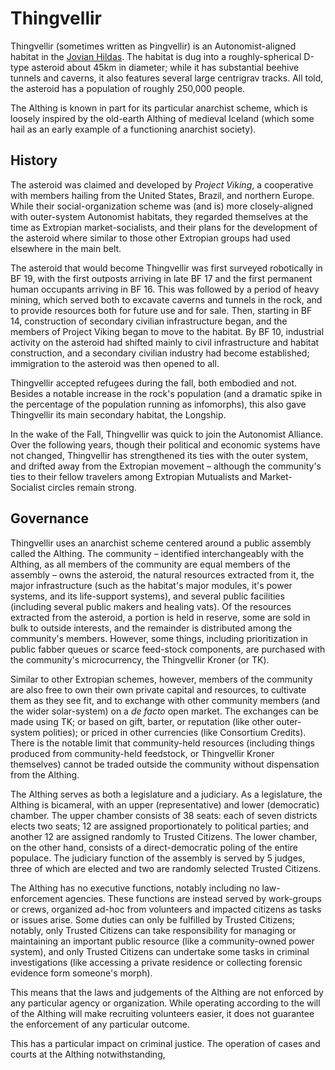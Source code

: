 # Thingvellir

Thingvellir (sometimes written as Þingvellir) is an Autonomist-aligned habitat in the [Jovian Hildas](https://en.wikipedia.org/wiki/Hilda_asteroid).
The habitat is dug into a roughly-spherical D-type asteroid about 45km in diameter; while it has substantial beehive tunnels and caverns, it also features several large centrigrav tracks.
All told, the asteroid has a population of roughly 250,000 people.

The Althing is known in part for its particular anarchist scheme, which is loosely inspired by the old-earth Althing of medieval Iceland (which some hail as an early example of a functioning anarchist society).

## History

The asteroid was claimed and developed by *Project Viking*, a cooperative with members hailing from the United States, Brazil, and northern Europe.
While their social-organization scheme was (and is) more closely-aligned with outer-system Autonomist habitats, they regarded themselves at the time as Extropian market-socialists, and their plans for the development of the asteroid where similar to those other Extropian groups had used elsewhere in the main belt.

The asteroid that would become Thingvellir was first surveyed robotically in BF 19, with the first outposts arriving in late BF 17 and the first permanent human occupants arriving in BF 16.
This was followed by a period of heavy mining, which served both to excavate caverns and tunnels in the rock, and to provide resources both for future use and for sale.
Then, starting in BF 14, construction of secondary civilian infrastructure began, and the members of Project Viking began to move to the habitat.
By BF 10, industrial activity on the asteroid had shifted mainly to civil infrastructure and habitat construction, and a secondary civilian industry had become established; immigration to the asteroid was then opened to all.

Thingvellir accepted refugees during the fall, both embodied and not.
Besides a notable increase in the rock's population (and a dramatic spike in the percentage of the population running as infomorphs), this also gave Thingvellir its main secondary habitat, the Longship.

In the wake of the Fall, Thingvellir was quick to join the Autonomist Alliance.
Over the following years, though their political and economic systems have not changed, Thingvellir has strengthened its ties with the outer system, and drifted away from the Extropian movement – although the community's ties to their fellow travelers among Extropian Mutualists and Market-Socialist circles remain strong.

## Governance

Thingvellir uses an anarchist scheme centered around a public assembly called the Althing.
The community – identified interchangeably with the Althing, as all members of the community are equal members of the assembly – owns the asteroid, the natural resources extracted from it, the major infrastructure (such as the habitat's major modules, it's power systems, and its life-support systems), and several public facilities (including several public makers and healing vats).
Of the resources extracted from the asteroid, a portion is held in reserve, some are sold in bulk to outside interests, and the remainder is distributed among the community's members.
However, some things, including prioritization in public fabber queues or scarce feed-stock components, are purchased with the community's microcurrency, the Thingvellir Kroner (or TK).

Similar to other Extropian schemes, however, members of the community are also free to own their own private capital and resources, to cultivate them as they see fit, and to exchange with other community members (and the wider solar-system) on a *de facto* open market.
The exchanges can be made using TK; or based on gift, barter, or reputation (like other outer-system polities); or priced in other currencies (like Consortium Credits).
There is the notable limit that community-held resources (including things produced from community-held feedstock, or Thingvellir Kroner themselves) cannot be traded outside the community without dispensation from the Althing.

The Althing serves as both a legislature and a judiciary.
As a legislature, the Althing is bicameral, with an upper (representative) and lower (democratic) chamber.
The upper chamber consists of 38 seats: each of seven districts elects two seats; 12 are assigned proportionately to political parties; and another 12 are assigned randomly to Trusted Citizens.
The lower chamber, on the other hand, consists of a direct-democratic poling of the entire populace.
The judiciary function of the assembly is served by 5 judges, three of which are elected and two are randomly selected Trusted Citizens.

The Althing has no executive functions, notably including no law-enforcement agencies.
These functions are instead served by work-groups or crews, organized ad-hoc from volunteers and impacted citizens as tasks or issues arise.
Some duties can only be fulfilled by Trusted Citizens; notably, only Trusted Citizens can take responsibility for managing or maintaining an  important public resource (like a community-owned power system), and only Trusted Citizens can undertake some tasks in criminal investigations (like accessing a private residence or collecting forensic evidence form someone's morph).

This means that the laws and judgements of the Althing are not enforced by any particular agency or organization.
While operating according to the will of the Althing will make recruiting volunteers easier, it does not guarantee the enforcement of any particular outcome.

This has a particular impact on criminal justice.
The operation of cases and courts at the Althing notwithstanding, 
